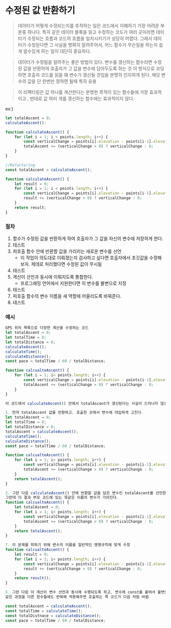 # 수정된 값 반환하기

> 데이터가 어떻게 수정되는지를 추적하는 일은 코드에서 이해하기 가장 어려운 부분중 하나다. 특히 같은 데이터 블록을 읽고 수정하는 코드가 여러 곳이라면 데이터가 수정되는 흐름과 코드의 흐름을 일치시키기가 상당히 어렵다. 그래서 데이터가 수정된다면 그 사실을 명확히 알려주어서, 어느 함수가 무슨일을 하는지 쉽게 알수있게 하는 일이 대단히 중요하다.

> 데이터가 수정됨을 알려주는 좋은 방법이 있다. 변수를 갱신하는 함수라면 수정된 값을 반환하여 호출자가 그 값을 변수에 담아두도록 하는 것 이 방식으로 코딩하면 호출자 코드를 읽을 떄 변수가 갱신될 것임을 분명히 인지하게 된다. 해당 변수의 값을 단 한번만 정하면 될때 특히 유용

> 이 리팩터링은 값 하나를 계산한다는 분명한 목적이 있는 함수들에 가장 효과적이고 , 반대로 값 여러 개를 갱신하는 함수에는 효과적이지 않다.

ex:)

```js
let totalAscent = 0;
calculateAscent():

function calculateAscent() {
    for (let i = 1; i < points.length; i++) {
        const verticalChange = points[i].elevation - points[i-1].elevation;
        totalAscent += (verticalChange > 0) ? verticalChange : 0;
    }
}

//Refactoring
const totalAscent = calculateAscent();

function calculateAscent() {
    let result = 0;
    for (let i = 1; i < points.length; i++) {
        const verticalChange = points[i].elevation - points[i-1].elevation;
        result += (verticalChange > 0) ? verticalChange : 0;
    }
    return result;
}
```

### 절차

1. 함수가 수정된 값을 반환하게 하여 호출자가 그 값을 자신의 변수에 저장하게 한다.
2. 테스트
3. 피호출 함수 안에 반환할 값을 가리키는 새로운 변수를 선언
   - 이 작업이 의도대로 이뤄졌는지 검사하고 싶다면 호출자에서 초깃값을 수정해보자. 제데로 처리했다면 수정된 값이 무시됨
4. 테스트
5. 계산이 선언과 동시에 이뤄지도록 통합한다.
   - 프로그래밍 언어에서 지원한다면 이 변수를 불변으로 지정
6. 테스트
7. 피호출 함수의 변수 이름을 새 역할에 어울리도록 바꿔준다.
8. 테스트

### 예시

```js
GPS 위치 목록으로 다양한 계산을 수정하는 코드
let totalAscent = 0;
let totalTime = 0;
let totalDistance = 0;
calculateAscent();
calculateTime();
calculateDistance();
const pace = totalTime / 60 / totalDistance;

function calcualteAscent() {
    for (let i = 1; i< points.length; i++) {
        const verticalChange = points[i].elevation - points[i-1].elevation;
        totalAscent += (verticalChange > 0) ? verticalChange : 0;
    }
}

이 코드에서 calculateAscent() 안에서 totalAscent가 갱신된다는 사실이 드러나지 않으므로 calculateAscent()와 외부 환경이 어떻게 연결돼 있는지가 숨겨진다. 갱신 사실을 밖으로 알리자

1. 먼저 totalAscent 값을 반환하고, 호출한 곳에서 변수에 대입하게 고친다.
let totalAscent = 0;
let totalTime = 0;
let totalDistance = 0;
totalAscent = calculateAscent();
calculateTime();
calculateDistance();
const pace = totalTime / 60 / totalDistance;

function calcualteAscent() {
    for (let i = 1; i< points.length; i++) {
        const verticalChange = points[i].elevation - points[i-1].elevation;
        totalAscent += (verticalChange > 0) ? verticalChange : 0;
    }
    return totalAscent();
}

2. 그런 다음 calculateAscent() 안에 반환할 값을 담은 변수인 totalAscent를 선언한다.
그런데 이 결과 부모 코드에 있는 똑같은 이름의 변수가 가려진다.
function calcualteAscent() {
    let totalAscent = 0;
    for (let i = 1; i< points.length; i++) {
        const verticalChange = points[i].elevation - points[i-1].elevation;
        totalAscent += (verticalChange > 0) ? verticalChange : 0;
    }
    return totalAscent();
}

7. 이 문제를 피하기 위해 변수의 이름을 일반적인 명명규칙에 맞게 수정
function calcualteAscent() {
    let result = 0;
    for (let i = 1; i< points.length; i++) {
        const verticalChange = points[i].elevation - points[i-1].elevation;
        result += (verticalChange > 0) ? verticalChange : 0;
    }
    return result();
}

5. 그런 다음 이 계산이 변수 선언과 동시에 수행되도록 하고, 변수에 const를 붙여서 불변으로 만든다.
같은 과정을 다른 함수들에도 반복해 적용해주면 호출하는 쪽 코드가 다음 처럼 바뀜

const totalAscent = calculateAscent();
const totalTime = calculateTime();
const totalDistnace = calculateDistance();
const pace = totalTime / 60 / totalDistance;
```
